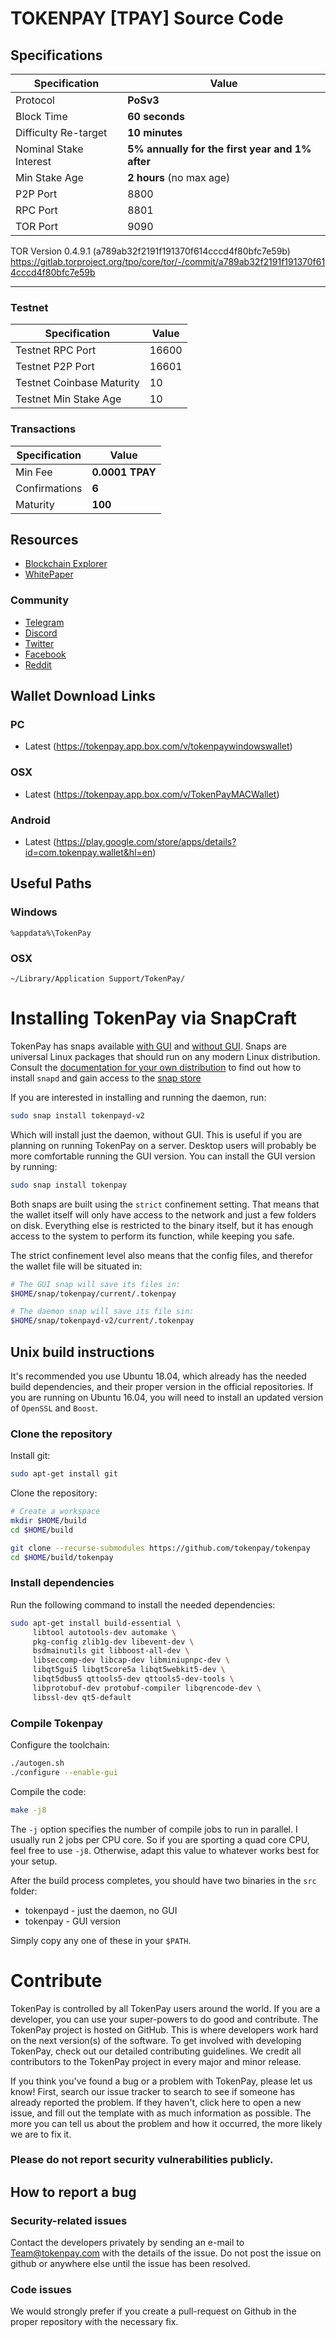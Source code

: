 # TOKENPAY [TPAY] Source Code

## Specifications

Specification | Value
--- | ---
Protocol | **PoSv3**
Block Time | **60 seconds**
Difficulty Re-target | **10 minutes**
Nominal Stake Interest | **5% annually for the first year and 1% after**
Min Stake Age | **2 hours** (no max age)
P2P Port | 8800
RPC Port | 8801
TOR Port | 9090

TOR Version 0.4.9.1
(a789ab32f2191f191370f614cccd4f80bfc7e59b)
https://gitlab.torproject.org/tpo/core/tor/-/commit/a789ab32f2191f191370f614cccd4f80bfc7e59b
***

### Testnet

Specification | Value
--- | ---
Testnet RPC Port | 16600
Testnet P2P Port | 16601
Testnet Coinbase Maturity | 10
Testnet Min Stake Age | 10

### Transactions

| Specification   | Value          |
| --------------- | -------------- |
| Min Fee         | **0.0001 TPAY** |
| Confirmations   | **6**         |
| Maturity        | **100**        |


## Resources

* [Blockchain Explorer](http://explorer.tpay.ai)
* [WhitePaper](https://www.tokenpay.com/whitepaper.pdf)

### Community

* [Telegram](https://t.me/TokenPayTelegram)
* [Discord](https://discord.gg/HFeehMe)
* [Twitter](https://www.twitter.com/tokenpay/)
* [Facebook](https://www.facebook.com/tokenpay/)
* [Reddit](https://www.reddit.com/r/tokenpay/)


## Wallet Download Links

### PC
- Latest (https://tokenpay.app.box.com/v/tokenpaywindowswallet)

### OSX 
- Latest (https://tokenpay.app.box.com/v/TokenPayMACWallet)

### Android
- Latest (https://play.google.com/store/apps/details?id=com.tokenpay.wallet&hl=en)


## Useful Paths

### Windows
```
%appdata%\TokenPay
```

### OSX
```
~/Library/Application Support/TokenPay/ 
```







# Installing TokenPay via SnapCraft

TokenPay has snaps available [with GUI](https://snapcraft.io/tokenpay) and [without GUI](https://snapcraft.io/tokenpayd-v2). Snaps are universal Linux packages that should run on any modern Linux distribution. Consult the [documentation for your own distribution](https://docs.snapcraft.io/core/install) to find out how to install ```snapd``` and gain access to the [snap store](https://snapcraft.io/store)

If you are interested in installing and running the daemon, run:

```bash
sudo snap install tokenpayd-v2
```

Which will install just the daemon, without GUI. This is useful if you are planning on running TokenPay on a server. Desktop users will probably be more comfortable running the GUI version. You can install the GUI version by running:

```bash
sudo snap install tokenpay
```

Both snaps are built using the ```strict``` confinement setting. That means that the wallet itself will only have access to the network and just a few folders on disk. Everything else is restricted to the binary itself, but it has enough access to the system to perform its function, while keeping you safe.

The strict confinement level also means that the config files, and therefor the wallet file will be situated in:

```bash
# The GUI snap will save its files in:
$HOME/snap/tokenpay/current/.tokenpay

# The daemon snap will save its file sin:
$HOME/snap/tokenpayd-v2/current/.tokenpay

```



## Unix build instructions

It's recommended you use Ubuntu 18.04, which already has the needed build dependencies, and their proper version in the official repositories. If you are running on Ubuntu 16.04, you will need to install an updated version of ```OpenSSL``` and ```Boost```. 

### Clone the repository

Install git:

```bash
sudo apt-get install git
```

Clone the repository:

```bash
# Create a workspace
mkdir $HOME/build
cd $HOME/build

git clone --recurse-submodules https://github.com/tokenpay/tokenpay
cd $HOME/build/tokenpay
```

### Install dependencies

Run the following command to install the needed dependencies:

```bash
sudo apt-get install build-essential \
     libtool autotools-dev automake \
     pkg-config zlib1g-dev libevent-dev \
     bsdmainutils git libboost-all-dev \
     libseccomp-dev libcap-dev libminiupnpc-dev \
     libqt5gui5 libqt5core5a libqt5webkit5-dev \
     libqt5dbus5 qttools5-dev qttools5-dev-tools \
     libprotobuf-dev protobuf-compiler libqrencode-dev \
     libssl-dev qt5-default
```

### Compile Tokenpay

Configure the toolchain:

```bash
./autogen.sh
./configure --enable-gui
```

Compile the code:

```bash
make -j8
```

The ```-j``` option specifies the number of compile jobs to run in parallel. I usually run 2 jobs per CPU core. So if you are sporting a quad core CPU, feel free to use ```-j8```. Otherwise, adapt this value to whatever works best for your setup.

After the build process completes, you should have two binaries in the ```src``` folder:

  * tokenpayd - just the daemon, no GUI
  * tokenpay - GUI version

Simply copy any one of these in your ```$PATH```.



# Contribute

TokenPay is controlled by all TokenPay users around the world. If you are a developer, you can use your super-powers to do good and contribute. The TokenPay project is hosted on GitHub. This is where developers work hard on the next version(s) of the software. To get involved with developing TokenPay, check out our detailed contributing guidelines. We credit all contributors to the TokenPay project in every major and minor release.

If you think you've found a bug or a problem with TokenPay, please let us know! First, search our issue tracker to search to see if someone has already reported the problem. If they haven't, click here to open a new issue, and fill out the template with as much information as possible. The more you can tell us about the problem and how it occurred, the more likely we are to fix it.

### Please do not report security vulnerabilities publicly.

## How to report a bug
 
### Security-related issues

Contact the developers privately by sending an e-mail to Team@tokenpay.com with the details of the issue. Do not post the issue on github or anywhere else until the issue has been resolved.

### Code issues

We would strongly prefer if you create a pull-request on Github in the proper repository with the necessary fix.
